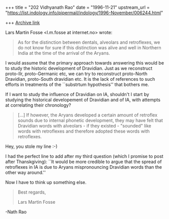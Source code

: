 +++
title = "202 Vidhyanath Rao"
date = "1996-11-21"
upstream_url = "https://list.indology.info/pipermail/indology/1996-November/006244.html"

+++
[Archive link](https://list.indology.info/pipermail/indology/1996-November/006244.html)

Lars Martin Fosse <l.m.fosse at internet.no> wrote:
> As for the distinction between dentals, alveolars and retroflexes, we do not
> know for sure if this distinction was alive and well in Northern India at
> the time of the arrival of the Aryans.

I would assume that the primary approach towards answering this would be
to study the historic development of Dravidian. Just as we reconstruct
proto-IIr, proto-Germanic etc, we can try to reconstruct proto-North
Dravidian, proto-South dravidian etc. It is the lack of references 
to such efforts in treatments of the ``substrtum hypothesis'' that
bothers me.

If I want to study the influence of Dravidian on IA, shouldn't I start
by studying the historical developement of Dravidian and of IA, with
attempts at correlating their chronology?

> [...] If however, the Aryans developed a certain amount of retroflex
> sounds due to internal phonetic development, they may have felt that 
> Dravidian words with alveolars - if they existed - "sounded" like words 
> with retroflexes and therefore adopted these words with retroflexes.

Hey, you stole my line :-)

I had the perfect line to add after my third question (which I promise to
post after Thanskgiving): ``It would be more credible to argue that
the spread of retroflexes in IA is due to Aryans mispronouncing 
Dravidian words than the other way around.''

Now I have to think up something else.

> 
> Best regards,
> 
> Lars Martin Fosse
> 
> 
-Nath Rao




